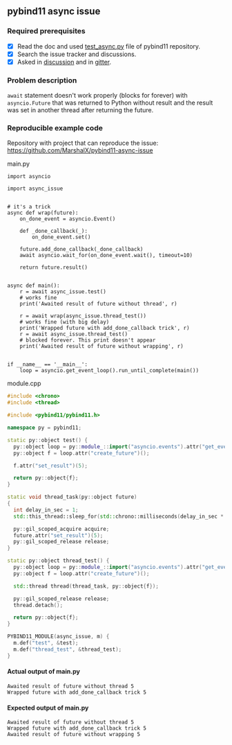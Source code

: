 ## pybind11 async issue

### Required prerequisites
- [x] Read the doc and used [test_async.py](https://github.com/pybind/pybind11/blob/master/tests/test_async.cpp) file of pybind11 repository. 
- [x] Search the issue tracker and discussions.
- [x] Asked in [discussion](https://github.com/pybind/pybind11/discussions/3593) and in [gitter](https://gitter.im/pybind/Lobby?at=61d7f74f5dc6213cd4ccc93b).

### Problem description

`await` statement doesn't work properly (blocks for forever) with `asyncio.Future` that was returned to Python without result and the result was set in another thread after returning the future.

### Reproducible example code

Repository with project that can reproduce the issue: https://github.com/MarshalX/pybind11-async-issue

main.py
```python3
import asyncio

import async_issue


# it's a trick
async def wrap(future):
    on_done_event = asyncio.Event()

    def _done_callback(_):
        on_done_event.set()

    future.add_done_callback(_done_callback)
    await asyncio.wait_for(on_done_event.wait(), timeout=10)

    return future.result()


async def main():
    r = await async_issue.test()
    # works fine
    print('Awaited result of future without thread', r)

    r = await wrap(async_issue.thread_test())
    # works fine (with big delay)
    print('Wrapped future with add_done_callback trick', r)
    r = await async_issue.thread_test()
    # blocked forever. This print doesn't appear
    print('Awaited result of future without wrapping', r)


if __name__ == '__main__':
    loop = asyncio.get_event_loop().run_until_complete(main())

```

module.cpp
```cpp
#include <chrono>
#include <thread>

#include <pybind11/pybind11.h>

namespace py = pybind11;

static py::object test() {
  py::object loop = py::module_::import("asyncio.events").attr("get_event_loop")();
  py::object f = loop.attr("create_future")();

  f.attr("set_result")(5);

  return py::object{f};
}

static void thread_task(py::object future)
{
  int delay_in_sec = 1;
  std::this_thread::sleep_for(std::chrono::milliseconds(delay_in_sec * 1000));

  py::gil_scoped_acquire acquire;
  future.attr("set_result")(5);
  py::gil_scoped_release release;
}

static py::object thread_test() {
  py::object loop = py::module_::import("asyncio.events").attr("get_event_loop")();
  py::object f = loop.attr("create_future")();

  std::thread thread(thread_task, py::object{f});

  py::gil_scoped_release release;
  thread.detach();

  return py::object{f};
}

PYBIND11_MODULE(async_issue, m) {
  m.def("test", &test);
  m.def("thread_test", &thread_test);
}
```

#### Actual output of main.py
```
Awaited result of future without thread 5
Wrapped future with add_done_callback trick 5
```

#### Expected output of main.py
```
Awaited result of future without thread 5
Wrapped future with add_done_callback trick 5
Awaited result of future without wrapping 5
```
